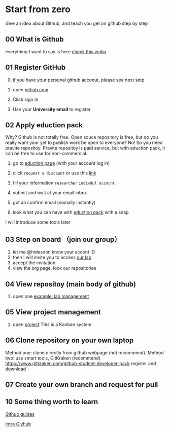 # Start from zero
Give an idea about Github, and teach you get on github step by step

## 00 What is Github
everything I want to say is here [check this vedio](https://youtu.be/w3jLJU7DT5E)

## 01 Register GitHub
0. if you have your personal github acconut, please see next setp

1. open [github.com](https://github.com)
2. Click sign in
3. Use your **University email** to register

## 02 Apply eduction pack
Why? Github is not totally free. Open souce repository is free, but do you really want your yet to publish work be open to everyone? No!
So you need pravite repositoy. Pravite repositoy is paid service, but with eduction pack, it can be free to use for non-commercial.

1. go to [eduction page](https://education.github.com/) (with your account log in)


2. click `request a discount`
or use this [link](https://education.github.com/discount_requests/new)

3. fill your information
`researcher` `indivdul account`

4. submit and wait at your email inbox

5. got an confirm email (nomally instantly) 

7. look what you can have with [eduction pack](https://education.github.com/pack/offers) with a snap 

I will introduce some tools later

## 03 Step on board （join our group）
1. let me @hidesoon know your accont ID
2. then I will invite you to access [our lab](https://github.com/ManufacturingInformatics)
3. accept the invitation 
4. view the org page, look our repositories 

## 04 View repositoy (main body of github)
1. open one [example: lab management](https://github.com/ManufacturingInformatics/LabManagement)

## 05 View project management
1. open [project](https://github.com/orgs/ManufacturingInformatics/projects)
This is a Kanban system

## 06 Clone repository on your own laptop
Method one: clone directly from github webpage (not recommend).
Method two: use smart tools, GitKraken (recommend)
https://www.gitkraken.com/github-student-developer-pack
register and download

## 07 Create your own branch and request for pull

## 10 Some thing worth to learn

[Github guides](https://guides.github.com/)

[Intro Giyhub](https://services.github.com/on-demand/intro-to-github/)













